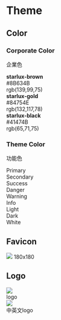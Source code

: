 # Theme

## Color

### Corporate Color

企業色

<div class="p-3 border">
  <div class="row no-gutters">
    <div class="col-4 p-3 mb-2 bg-primary text-white"><b>starlux-brown</b> <div>#8B634B</div> rgb(139,99,75)</div>
    <div class="col-4 p-3 mb-2 text-white" style="background-color:var(--starlux-gold)"><b>starlux-gold</b> <div>#84754E </div>rgb(132,117,78)</div>
    <div class="col-4 p-3 mb-2 text-white" style="background-color:var(--starlux-black)"><b>starlux-black</b> <div>#41474B</div> rgb(65,71,75)</div>
  </div>
</div>

### Theme Color

功能色

<div class="p-3 border">
  <div class="p-3 mb-2 bg-primary text-white font-weight-bold">Primary</div>
  <div class="p-3 mb-2 bg-secondary text-white font-weight-bold">Secondary</div>
  <div class="p-3 mb-2 bg-success text-white font-weight-bold">Success</div>
  <div class="p-3 mb-2 bg-danger text-white font-weight-bold">Danger</div>
  <div class="p-3 mb-2 bg-warning text-dark font-weight-bold">Warning</div>
  <div class="p-3 mb-2 bg-info text-white font-weight-bold">Info</div>
  <div class="p-3 mb-2 bg-light text-dark font-weight-bold">Light</div>
  <div class="p-3 mb-2 bg-dark text-white font-weight-bold">Dark</div>
  <div class="p-3 mb-2 bg-white text-dark font-weight-bold">White</div>
</div>

## Favicon

<img src="/favicon/logo_favicon_180x180.jpg">
180x180

## Logo

<div class="text-center">
<img src="/logo/starlux_logo.png">
</div>
<div class="text-center">logo</div>
<img src="/logo/starlux_logo.svg">
<div class="text-center">中英文logo</div>
